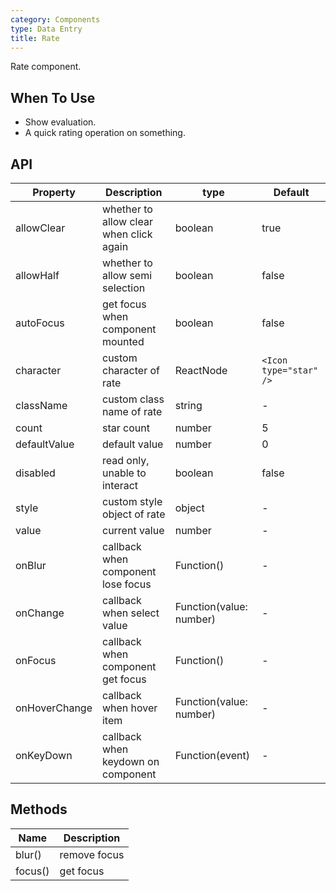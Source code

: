 ```yaml
---
category: Components
type: Data Entry
title: Rate
---
```


Rate component.

## When To Use

- Show evaluation.
- A quick rating operation on something.

## API

| Property | Description | type | Default |
| -------- | ----------- | ---- | ------- |
| allowClear | whether to allow clear when click again | boolean | true |
| allowHalf | whether to allow semi selection | boolean | false |
| autoFocus | get focus when component mounted | boolean | false |
| character | custom character of rate | ReactNode | `<Icon type="star" />` |
| className | custom class name of rate | string | - |
| count | star count | number | 5 |
| defaultValue | default value | number | 0 |
| disabled | read only, unable to interact | boolean | false |
| style | custom style object of rate | object | - |
| value | current value | number | - |
| onBlur | callback when component lose focus | Function() | - |
| onChange | callback when select value | Function(value: number) | - |
| onFocus | callback when component get focus | Function() | - |
| onHoverChange | callback when hover item | Function(value: number) | - |
| onKeyDown | callback when keydown on component | Function(event) | - |

## Methods

| Name | Description |
| ---- | ----------- |
| blur() | remove focus |
| focus() | get focus |
